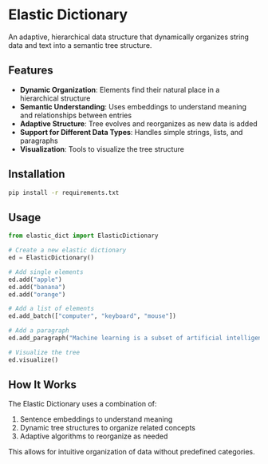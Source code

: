 # Elastic Dictionary

An adaptive, hierarchical data structure that dynamically organizes string data and text into a semantic tree structure.

## Features

- **Dynamic Organization**: Elements find their natural place in a hierarchical structure
- **Semantic Understanding**: Uses embeddings to understand meaning and relationships between entries
- **Adaptive Structure**: Tree evolves and reorganizes as new data is added
- **Support for Different Data Types**: Handles simple strings, lists, and paragraphs
- **Visualization**: Tools to visualize the tree structure

## Installation

```bash
pip install -r requirements.txt
```

## Usage

```python
from elastic_dict import ElasticDictionary

# Create a new elastic dictionary
ed = ElasticDictionary()

# Add single elements
ed.add("apple")
ed.add("banana")
ed.add("orange")

# Add a list of elements
ed.add_batch(["computer", "keyboard", "mouse"])

# Add a paragraph
ed.add_paragraph("Machine learning is a subset of artificial intelligence that focuses on developing systems that learn from data.")

# Visualize the tree
ed.visualize()
```

## How It Works

The Elastic Dictionary uses a combination of:
1. Sentence embeddings to understand meaning
2. Dynamic tree structures to organize related concepts
3. Adaptive algorithms to reorganize as needed

This allows for intuitive organization of data without predefined categories. 